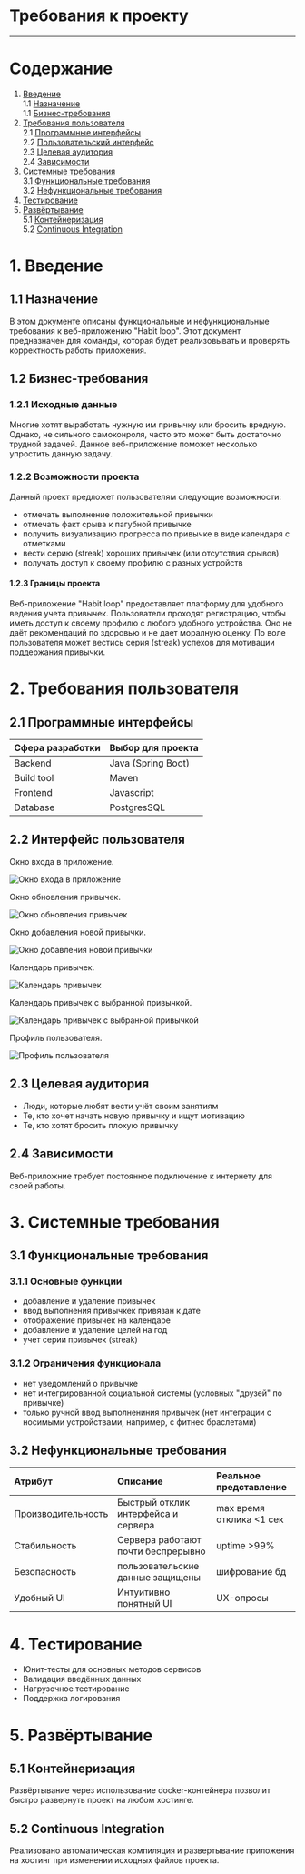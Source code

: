# Требования к проекту
--- 

# Содержание
1. [Введение](#intro)  
1.1 [Назначение](#appointment)  
1.1 [Бизнес-требования](#business_requirements)  
2. [Требования пользователя](#user_requirements)   
2.1 [Программные интерфейсы](#program_interfaces)  
2.2 [Пользовательский интерфейс](#user_interface)  
2.3 [Целевая аудитория](#target_audience)  
2.4 [Зависимости](#dependencies)  
3. [Системные требования](#system_requerments)  
3.1 [Функциональные требования](#functional_requirements)  
3.2 [Нефункциональные требования](#nonfunctional_requirements)  
4. [Тестирование](#testing)  
5. [Развёртывание](#deployment)  
5.1 [Контейнеризация](#containerization)  
5.2 [Continuous Integration](#ci)  

<a name="intro"></a>

# 1. Введение

<a name="appointment"/>

## 1.1 Назначение
В этом документе описаны функциональные и нефункциональные требования к веб-приложению "Habit loop". Этот документ предназначен для команды, которая будет реализовывать и проверять корректность работы приложения.

<a name="business_requirements"/>

## 1.2 Бизнес-требования

### 1.2.1 Исходные данные
Многие хотят выработать нужную им привычку или бросить вредную. Однако, не сильного самоконроля, часто это может быть достаточно трудной задачей. Данное веб-приложение поможет несколько упростить данную задачу. 

### 1.2.2 Возможности проекта
Данный проект предложет пользователям следующие возможности:
- отмечать выполнение положительной привычки
- отмечать факт срыва к пагубной привычке
- получить визуализацию прогресса по привычке в виде календаря с отметками
- вести серию (streak) хороших привычек (или отсутствия срывов)
- получать доступ к своему профилю с разных устройств

#### 1.2.3 Границы проекта

Веб-приложение "Habit loop" предоставляет платформу для удобного ведения учета привычек. Пользователи проходят регистрацию, чтобы иметь доступ к своему профилю с любого удобного устройства. Оно не даёт рекомендаций по здоровью и не дает моралную оценку. По воле пользователя может вестись серия (streak) успехов для мотивации поддержания привычки. 

<a name="user_requirements"/>

# 2. Требования пользователя

<a name="program_interfaces"/>

## 2.1 Программные интерфейсы

| Сфера разработки | Выбор для проекта |
|:---|:---|
| Backend |Java (Spring Boot) |
| Build tool | Maven |
| Frontend | Javascript |
| Database | PostgresSQL |

<a name="user_interface"/>

## 2.2 Интерфейс пользователя

Окно входа в приложение.  

![Окно входа в приложение](../mockups/LoginPageMockup.png)  

Окно обновления привычек.  

![Окно обновления привычек](../mockups/IncrementHabitMockup.png)  


Окно добавления новой привычки.  

![Окно добавления новой привычки](../mockups/AddHabitMockup.png)  

Календарь привычек.  

![Календарь привычек](../mockups/CalendarMockup.png)  

Календарь привычек с выбранной привычкой.  

![Календарь привычек с выбранной привычкой](../mockups/SelectedHabitCalendarMockup.png)  

Профиль пользователя.

![Профиль пользователя](../mockups/ProfileMockup.png)  

<a name="target_audience"/>

## 2.3 Целевая аудитория

- Люди, которые любят вести учёт своим занятиям
- Те, кто хочет начать новую привычку и ищут мотивацию
- Те, кто хотят бросить плохую привычку

<a name="dependencies"/>

## 2.4 Зависимости

Веб-приложние требует постоянное подключение к интернету для своей работы.

<a name="system_requerments"/>

# 3. Системные требования

<a name="functional_requirements"/>

## 3.1 Функциональные требования

### 3.1.1 Основные функции

- добавление и удаление привычек
- ввод выполнения привычкек привязан к дате
- отображение привычек на календаре
- добавление и удаление целей на год
- учет серии привычек (streak)

### 3.1.2 Ограничения функционала

- нет уведомлений о привычке
- нет интегрированной социальной системы (условных "друзей" по привычке)
- только ручной ввод выполнениния привычек (нет интеграции с носимыми устройствами, например, с фитнес браслетами)

<a name="nonfunctional_requirements"/>

## 3.2 Нефункциональные требования

| Атрибут | Описание | Реальное представление |
|:---|:---|:---|
| Производительность | Быстрый отклик интерфейса и сервера| max время отклика <1 cек|
| Стабильность | Сервера работают почти беспрерывно| uptime >99% | 
| Безопасность | пользовательские данные защищены | шифрование бд|
| Удобный UI | Интуитивно понятный UI| UX-опросы |

<a name="testing"/>

# 4. Тестирование

- Юнит-тесты для основных методов сервисов
- Валидация введённых данных 
- Нагрузочное тестирование
- Поддержка логирования

<a name="deployment"/>

# 5. Развёртывание

<a name="containerization"/>

## 5.1 Контейнеризация

Развёртывание через использование docker-контейнера позволит быстро развернуть проект на любом хостинге.

<a name="ci"/>

## 5.2 Continuous Integration

Реализовано автоматическая компиляция и развертывание приложения на хостинг при изменении исходных файлов проекта.